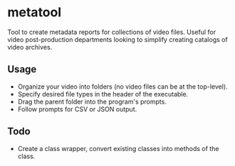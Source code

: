 # metatool

Tool to create metadata reports for collections of video files.
Useful for video post-production departments looking to simplify creating catalogs of video archives.

## Usage
 - Organize your video into folders (no video files can be at the top-level).
 - Specify desired file types in the header of the executable.
 - Drag the parent folder into the program's prompts.
 - Follow prompts for CSV or JSON output.

## Todo
 - Create a class wrapper, convert existing classes into methods of the class.
